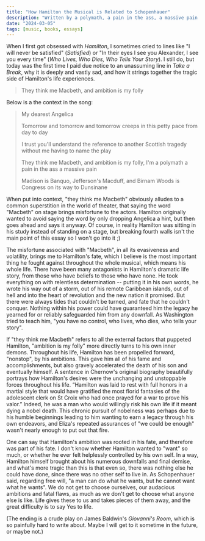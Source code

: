 ```yaml
---
title: "How Hamilton the Musical is Related to Schopenhauer"
description: "Written by a polymath, a pain in the ass, a massive pain."
date: "2024-03-05"
tags: [music, books, essays]
---
```


When I first got obsessed with *Hamilton*, I sometimes cried to lines like "I will never be satisfied" (*Satisfied*) or "In their eyes I see you Alexander, I see you every time" (*Who Lives, Who Dies, Who Tells Your Story*). I still do, but today was the first time I paid due notice to an unassuming line in *Take a Break*, why it is deeply and vastly sad, and how it strings together the tragic side of Hamilton's life experiences.

> They think me Macbeth, and ambition is my folly

Below is a the context in the song:

> My dearest Angelica
> 
> Tomorrow and tomorrow and tomorrow creeps in this petty pace from day to day
> 
> I trust you'll understand the reference to another Scottish tragedy without me having to name the play
> 
> They think me Macbeth, and ambition is my folly, I'm a polymath a pain in the ass a massive pain
> 
> Madison is Banquo, Jefferson's Macduff, and Birnam Woods is Congress on its way to Dunsinane

When put into context, "they think me Macbeth" obviously alludes to a common superstition in the world of theater, that saying the word "Macbeth" on stage brings misfortune to the actors. Hamilton originally wanted to avoid saying the word by only dropping Angelica a hint, but then goes ahead and says it anyway. Of course, in reality Hamilton was sitting in his study instead of standing on a stage, but breaking fourth walls isn't the main point of this essay so I won't go into it ;)

The misfortune associated with "Macbeth", in all its evasiveness and volatility, brings me to Hamilton's fate, which I believe is the most important thing he fought against throughout the whole musical, which means his whole life. There have been many antagonists in Hamilton's dramatic life story, from those who have beliefs to those who have none. He took everything on with relentless determination -- putting it in his own words, he wrote his way out of a storm, out of his remote Caribbean islands, out of hell and into the heart of revolution and the new nation it promised. But there were always tides that couldn't be turned, and fate that he couldn't conquer. Nothing within his power could have guaranteed him the legacy he yearned for or reliably safeguarded him from any downfall. As Washington tried to teach him, "you have no control, who lives, who dies, who tells your story".

If "they think me Macbeth" refers to all the external factors that puppeted Hamilton, "ambition is my folly" more directly turns to his own inner demons. Throughout his life, Hamilton has been propelled forward, "nonstop", by his ambitions. This gave him all of his fame and accomplishments, but also gravely accelerated the death of his son and eventually himself. A sentence in Chernow's original biography beautifully portrays how Hamilton's desires were the unchanging and unstoppable forces throughout his life. “Hamilton was laid to rest with full honors in a martial style that would have gratified the most florid fantasies of the adolescent clerk on St Croix who had once prayed for a war to prove his valor.” Indeed, he was a man who would willingly risk his own life if it meant dying a nobel death. This chronic pursuit of nobelness was perhaps due to his humble beginnings leading to him wanting to earn a legacy through his own endeavors, and Eliza's repeated assurances of "we could be enough" wasn't nearly enough to put out that fire.

One can say that Hamilton's ambition was rooted in his fate, and therefore was part of his fate. I don't know whether Hamilton wanted to "want" so much, or whether he ever felt helplessly controlled by his own self. In a way, Hamilton himself brought about his numerous downfalls and final demise, and what's more tragic than this is that even so, there was nothing else he could have done, since there was no other self to live in. As Schopenhauer said, regarding free will, "a man can do what he wants, but he cannot want what he wants". We do not get to choose ourselves, our audacious ambitions and fatal flaws, as much as we don't get to choose what anyone else is like. Life gives these to us and takes pieces of them away, and the great difficulty is to say Yes to life.

(The ending is a crude play on James Baldwin's *Giovanni's Room*, which is so painfully hard to write about. Maybe I will get to it sometime in the future, or maybe not.)
